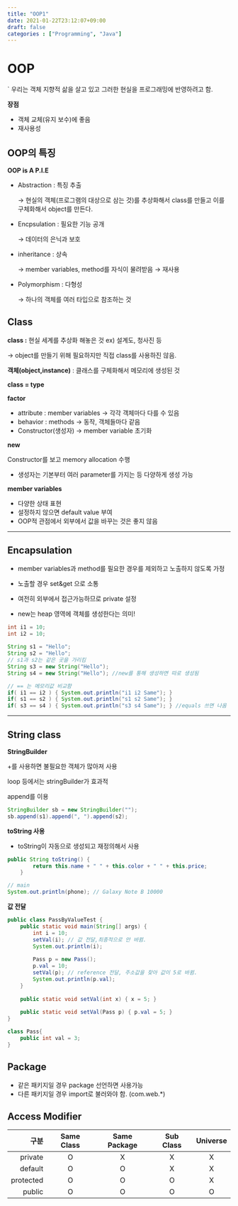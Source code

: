 ```yaml
---
title: "OOP1"
date: 2021-01-22T23:12:07+09:00
draft: false
categories : ["Programming", "Java"]
---
```


# OOP

` 우리는 객체 지향적 삶을 살고 있고 그러한 현실을 프로그래밍에 반영하려고 함.

**장점**

- 객체 교체(유지 보수)에 좋음
- 재사용성

## OOP의 특징

**OOP is A P.I.E**

- Abstraction : 특징 추출

    → 현실의 객체(프로그램의 대상으로 삼는 것)를 추상화해서 class를 만들고 이를 구체화해서 object를 만든다.

- Encpsulation : 필요한 기능 공개

    → 데이터의 은닉과 보호

- inheritance : 상속

    → member variables, method를 자식이 물려받음 → 재사용

- Polymorphism : 다형성

    → 하나의 객체를 여러 타입으로 참조하는 것

## Class

**class :** 현실 세계를 추상화 해놓은 것  ex) 설계도, 청사진 등

→ object를 만들기 위해 필요하지만 직접 class를 사용하진 않음.

**객체(object,instance)** : 클래스를 구체화해서 메모리에 생성된 것

**class = type**

**factor**

- attribute : member variables → 각각 객체마다 다를 수 있음
- behavior : methods → 동작, 객체들마다 같음
- Constructor(생성자) → member variable 초기화

**new**

Constructor를 보고 memory allocation 수행

- 생성자는 기본부터 여러 parameter를 가지는 등 다양하게 생성 가능

**member variables**

- 다양한 상태 표현
- 설정하지 않으면 default value 부여
- OOP적 관점에서 외부에서 값을 바꾸는 것은 좋지 않음

---

## Encapsulation

- member variables과 method를 필요한 경우를 제외하고 노출하지 않도록 가정
- 노출할 경우 set&get 으로 소통
- 여전히 외부에서 접근가능하므로 private 설정


- new는 heap 영역에 객체를 생성한다는 의미!

```java
int i1 = 10;
int i2 = 10;
		
String s1 = "Hello";
String s2 = "Hello";
// s1과 s2는 같은 곳을 가리킴
String s3 = new String("Hello");
String s4 = new String("Hello"); //new를 통해 생성하면 따로 생성됨

// == 는 메모리값 비교함
if( i1 == i2 ) { System.out.println("i1 i2 Same"); }
if( s1 == s2 ) { System.out.println("s1 s2 Same"); }
if( s3 == s4 ) { System.out.println("s3 s4 Same"); } //equals 쓰면 나옴
```

--- 


## String class

**StringBuilder**

+를 사용하면 불필요한 객체가 많아져 사용

loop 등에서는 stringBuilder가 효과적

append를 이용

```java
StringBuilder sb = new StringBuilder("");
sb.append(s1).append(", ").append(s2);
```

**toString 사용**

- toString이 자동으로 생성되고 재정의해서 사용

```java
public String toString() {
		return this.name + " " + this.color + " " + this.price;
	}
```

```java
// main
System.out.println(phone); // Galaxy Note B 10000
```

**값 전달**

```java
public class PassByValueTest {
	public static void main(String[] args) {
		int i = 10;
		setVal(i); // 값 전달,최종적으로 안 바뀜.
		System.out.println(i);
		
		Pass p = new Pass();
		p.val = 10;
		setVal(p); // reference 전달, 주소값을 찾아 값이 5로 바뀜.
		System.out.println(p.val);
	}
	
	public static void setVal(int x) { x = 5; }
	
	public static void setVal(Pass p) { p.val = 5; }
}

class Pass{
	public int val = 3;
}
```

## Package

- 같은 패키지일 경우 package 선언하면 사용가능
- 다른 패키지일 경우 import로 불러와야 함. (com.web.*)

## Access Modifier

|구분|Same Class|Same Package|Sub Class|Universe|
|-:|:-:|:-:|:-:|:-:|
|private|O|X|X|X|
|default|O|O|X|X|
|protected|O|O|O|X|
|public|O|O|O|O|
